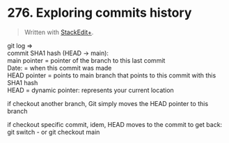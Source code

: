 # 276. Exploring commits history


> Written with [StackEdit+](https://stackedit.net/).


git log ⇒  
commit SHA1 hash (HEAD → main):  
main pointer = pointer of the branch to  this last commit  
Date: = when this commit was made  
HEAD pointer = points to main branch that points to this commit with this SHA1 hash  
HEAD = dynamic pointer: represents your current location

if checkout another branch, Git simply moves the HEAD pointer to this branch

if checkout specific commit, idem, HEAD moves to the commit
to get back: git switch - or git checkout main










<!--stackedit_data:
eyJoaXN0b3J5IjpbMTI2OTAzODQ0NywxNTAwMDA0NTc5LC03Mz
A2OTY3MTJdfQ==
-->